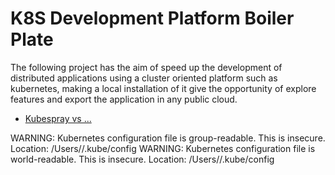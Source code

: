 # K8S Development Platform Boiler Plate

The following project has the aim of speed up the development of distributed applications using a cluster oriented
platform such as kubernetes, making a local installation of it give the opportunity of explore features and 
export the application in any public cloud.

- [Kubespray vs ...](docs/getting_started/comparisons.md)

WARNING: Kubernetes configuration file is group-readable. This is insecure. Location: /Users/<user>/.kube/config
WARNING: Kubernetes configuration file is world-readable. This is insecure. Location: /Users/<user>/.kube/config